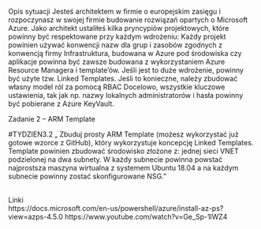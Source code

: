 Opis sytuacji Jesteś architektem w firmie o europejskim zasięgu i rozpoczynasz w swojej firmie budowanie rozwiązań opartych o Microsoft Azure. Jako architekt ustaliłeś kilka pryncypiów projektowych, które powinny być respektowane przy każdym wdrożeniu: Każdy projekt powinien używać konwencji nazw dla grup i zasobów zgodnych z konwencją firmy Infrastruktura, budowana w Azure pod środowiska czy aplikacje powinna być zawsze budowana z wykorzystaniem Azure Resource Managera i template’ów. Jeśli jest to duże wdrożenie, powinny być użyte tzw. Linked Templates. Jeśli to konieczne, należy zbudować własny model ról za pomocą RBAC Docelowo, wszystkie kluczowe ustawienia, tak jak np. nazwy lokalnych administratorów i hasła powinny być pobierane z Azure KeyVault.

Zadanie 2 – ARM Template 
  
#TYDZIEN3.2 „ Zbuduj prosty ARM Template (możesz wykorzystać już gotowe wzorce z GitHub), który wykorzystuje koncepcję Linked Templates. Template powinien zbudować środowisko złożone z: 
jednej sieci VNET  podzielonej na dwa subnety.  W każdy subnecie powinna powstać najprostsza maszyna wirtualna z systemem Ubuntu 18.04 a na każdym subnecie powinny zostać skonfigurowane NSG.” 
 
<br >
Linki
<br >
https://docs.microsoft.com/en-us/powershell/azure/install-az-ps?view=azps-4.5.0 
https://www.youtube.com/watch?v=Ge_Sp-1lWZ4 
